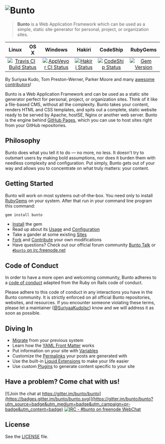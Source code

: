# ![Bunto](https://cloud.githubusercontent.com/assets/5073946/9288138/f4335fee-4337-11e5-9a28-068900097035.png)
> **Bunto** is a Web Application Framework which can be used as a simple, static site generator for personal, project, or organization sites. 

<table>
  <thead>
    <tr>
      <th>Linux</th>
      <th>OS X</th>
      <th>Windows</th>
      <th>Hakiri</th>
      <th>CodeShip</th>
      <th>RubyGems</th>
    </tr>
  </thead>
  <tbody>
    <tr>
      <td colspan="2" align="center">
        <a href="https://travis-ci.org/bunto/bunto"><img src="https://travis-ci.org/bunto/bunto.svg?branch=master" alt="Travis CI Build Status"></a>
      </td>
      <td align="center">
        <a href="https://ci.appveyor.com/project/SuriyaaKudoIsc/bunto"><img src="https://ci.appveyor.com/api/projects/status/ek5i61t9t85e5kbg?svg=true" alt="AppVeyor CI Status"></a>
      </td>
      <td align="center">
        <a href="https://hakiri.io/github/bunto/bunto/master"><img src="https://hakiri.io/github/bunto/bunto/master.svg" alt="Hakiri Status"></a>
      </td>
      <td align="center">
        <a href="https://codeship.com/projects/129378"><img src="https://codeship.com/projects/08e147e0-a427-0133-caa4-324d11c03594/status?branch=master" alt="CodeShip Status"></a>
      </td>
      <td align="center">
        <a href="https://rubygems.org/gems/bunto"><img src="https://img.shields.io/gem/v/bunto.svg" alt="Gem Version"></a>
      </td>
    </tr>
  </tbody>
</table>

By Suriyaa Kudo, Tom Preston-Werner, Parker Moore and many [awesome contributors](https://github.com/bunto/bunto/graphs/contributors)!

Bunto is a Web Application Framework and can be used as a static site generator perfect for personal, project, or organization sites. Think of it like a file-based CMS, without all the complexity. Bunto takes your content, renders HTML and CSS templates, and spits out a complete, static website ready to be served by Apache, hostSE, Nginx or another web server. Bunto is the engine behind [GitHub Pages](https://pages.github.com), which you can use to host sites right from your GitHub repositories.

## Philosophy

Bunto does what you tell it to do — no more, no less. It doesn't try to outsmart users by making bold assumptions, nor does it burden them with needless complexity and configuration. Put simply, Bunto gets out of your way and allows you to concentrate on what truly matters: your content.

## Getting Started

Bunto will work on most systems out-of-the-box. You need only to install [RubyGems](https://rubygems.org/pages/download) on your system.
After that run in your command line program this command:

``` bash
gem install bunto
```

* [Install](https://bunto.github.io/docs/installation/) the gem
* Read up about its [Usage](https://bunto.github.io/docs/usage/) and [Configuration](https://bunto.github.io/docs/configuration/)
* Take a gander at some existing [Sites](https://wiki.github.com/bunto/bunto/sites)
* [Fork](https://github.com/bunto/bunto/fork) and [Contribute](https://bunto.github.io/docs/contributing/) your own modifications
* Have questions? Check out our official forum community [Bunto Talk](https://bunto.github.io/talk/) or [`#bunto` on irc.freenode.net](https://botbot.me/freenode/bunto/)

## Code of Conduct

In order to have a more open and welcoming community, Bunto adheres to a
[code of conduct](CONDUCT.markdown) adapted from the Ruby on Rails code of
conduct.

Please adhere to this code of conduct in any interactions you have in the
Bunto community. It is strictly enforced on all official Bunto
repositories, websites, and resources. If you encounter someone violating
these terms, please let a maintainer ([@SuriyaaKudoIsc](https://github.com/SuriyaaKudoIsc)) know
and we will address it as soon as possible.

## Diving In

* [Migrate](https://bunto-import.tk/docs/home/) from your previous system
* Learn how the [YAML Front Matter](https://bunto.github.io/docs/frontmatter/) works
* Put information on your site with [Variables](https://bunto.github.io/docs/variables/)
* Customize the [Permalinks](https://bunto.github.io/docs/permalinks/) your posts are generated with
* Use the built-in [Liquid Extensions](https://bunto.github.io/docs/templates/) to make your life easier
* Use custom [Plugins](https://bunto.github.io/docs/plugins/) to generate content specific to your site

## Have a problem? Come chat with us!
[![Join the chat at https://gitter.im/bunto/bunto](https://badges.gitter.im/bunto/bunto.svg)](https://gitter.im/bunto/bunto?utm_source=badge&utm_medium=badge&utm_campaign=pr-badge&utm_content=badge)
[![IRC - #bunto on freenode WebChat](https://img.shields.io/badge/freenode-bunto-yellowgreen.svg?style=flat)](http://webchat.freenode.net/?channels=bunto)

## License

See the [LICENSE](https://github.com/bunto/bunto/blob/master/LICENSE) file.
